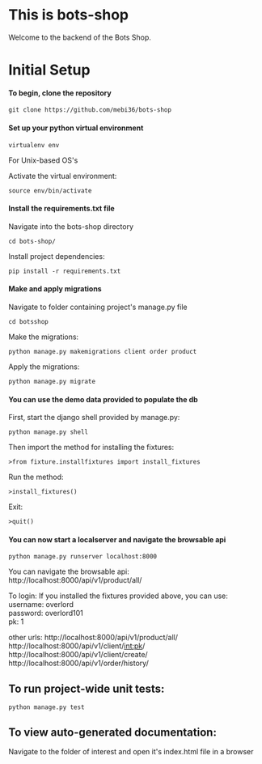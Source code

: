 # This is bots-shop
Welcome to the backend of the Bots Shop.

# Initial Setup


#### To begin, clone the repository

```
git clone https://github.com/mebi36/bots-shop
```


#### Set up your python virtual environment
```
virtualenv env
```
For Unix-based OS's

Activate the virtual environment:
```
source env/bin/activate
```

#### Install the requirements.txt file
Navigate into the bots-shop directory
```
cd bots-shop/
```

Install project dependencies:
```
pip install -r requirements.txt
```
#### Make and apply migrations 
Navigate to folder containing project's manage.py file
```
cd botsshop
```
Make the migrations:
```
python manage.py makemigrations client order product
```
Apply the migrations:
```
python manage.py migrate
```

#### You can use the demo data provided to populate the db
First, start the django shell provided by manage.py:
```
python manage.py shell
```
Then import the method for installing the fixtures:

```
>from fixture.installfixtures import install_fixtures
```
Run the method:
```
>install_fixtures()
```
Exit:
```
>quit()
```

#### You can now start a localserver and navigate the browsable api
```
python manage.py runserver localhost:8000
```

You can navigate the browsable api: http://localhost:8000/api/v1/product/all/

To login:
    If you installed the fixtures provided above, you can use: <br />
        username: overlord  <br />
        password: overlord101  <br />
        pk: 1 <br />

other urls:
http://localhost:8000/api/v1/product/all/  <br />
http://localhost:8000/api/v1/client/<int:pk>/  <br />
http://localhost:8000/api/v1/client/create/  <br />
http://localhost:8000/api/v1/order/history/  <br />

## To run project-wide unit tests:
```
python manage.py test
```

## To view auto-generated documentation:
Navigate to the folder of interest and open it's index.html file in a browser